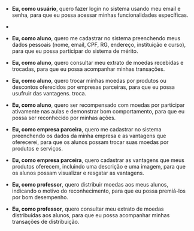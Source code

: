   - **Eu, como usuário**, quero fazer login no sistema usando meu email e senha, para que eu possa acessar minhas funcionalidades específicas.
   - 
   - **Eu, como aluno**, quero me cadastrar no sistema preenchendo meus dados pessoais (nome, email, CPF, RG, endereço, instituição e curso), para que eu possa participar do sistema de mérito.

   - **Eu, como aluno**, quero consultar meu extrato de moedas recebidas e trocadas, para que eu possa acompanhar minhas transações.
  
   - **Eu, como aluno**, quero trocar minhas moedas por produtos ou descontos oferecidos por empresas parceiras, para que eu possa usufruir das vantagens.
   troca.

   - **Eu, como aluno**, quero ser recompensado com moedas por participar ativamente nas aulas e demonstrar bom comportamento, para que eu possa ser reconhecido por minhas ações.

   - **Eu, como empresa parceira**, quero me cadastrar no sistema preenchendo os dados da minha empresa e as vantagens que oferecerei, para que os alunos possam trocar suas moedas por produtos e serviços.

   - **Eu, como empresa parceira**, quero cadastrar as vantagens que meus produtos oferecem, incluindo uma descrição e uma imagem, para que os alunos possam visualizar e resgatar as vantagens.

   - **Eu, como professor**, quero distribuir moedas aos meus alunos, indicando o motivo do reconhecimento, para que eu possa premiá-los por bom desempenho.

   - **Eu, como professor**, quero consultar meu extrato de moedas distribuídas aos alunos, para que eu possa acompanhar minhas transações de distribuição.
  


   



